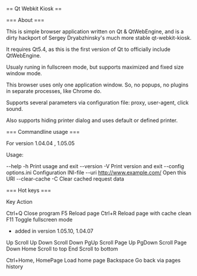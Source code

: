 == Qt Webkit Kiosk ==

=== About ===

This is simple browser application written on Qt & QtWebEngine, and is a dirty hackport of Sergey Dryabzhinsky's much more stable qt-webkit-kiosk.

It requires Qt5.4, as this is the first version of Qt to officially include QtWebEngine.

Usualy runing in fullscreen mode, but supports maximized and fixed size window mode.

This browser uses only one application window. So, no popups, no plugins in separate processes, like Chrome do.

Supports several parameters via configuration file: proxy, user-agent, click sound.

Also supports hiding printer dialog and uses default or defined printer.

=== Commandline usage ===

For version 1.04.04 , 1.05.05

Usage: 

 --help -h                       Print usage and exit
 --version -V                    Print version and exit
 --config options.ini            Configuration INI-file
 --uri http://www.example.com/   Open this URI
 --clear-cache -C                Clear cached request data

=== Hot keys ===

 Key	 Action

Ctrl+Q	 Close program
F5	 Reload page
Ctrl+R	 Reload page with cache clean
F11	 Toggle fullscreen mode

- added in version 1.05.10, 1.04.07

Up	 Scroll Up
Down	 Scroll Down
PgUp	 Scroll Page Up
PgDown	 Scroll Page Down
Home	 Scroll to top
End	 Scroll to bottom

Ctrl+Home,
HomePage	Load home page
Backspace       Go back via pages history
